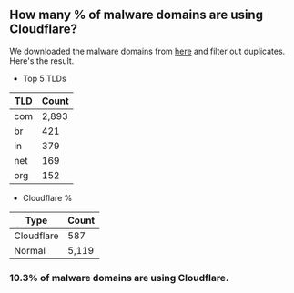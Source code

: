 ## How many % of malware domains are using Cloudflare?


We downloaded the malware domains from [here](https://urlhaus.abuse.ch) and filter out duplicates.
Here's the result.


[//]: # (start replacement)


- Top 5 TLDs

| TLD | Count |
| --- | --- |
| com | 2,893 |
| br | 421 |
| in | 379 |
| net | 169 |
| org | 152 |


- Cloudflare %

| Type | Count |
| --- | --- |
| Cloudflare | 587 |
| Normal | 5,119 |


### 10.3% of malware domains are using Cloudflare.